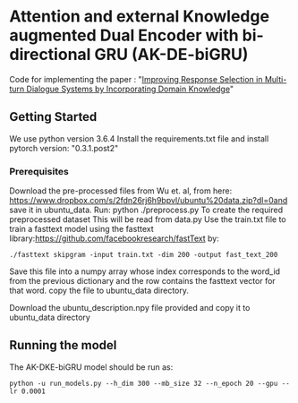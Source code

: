 # Attention and external Knowledge augmented Dual Encoder with bi-directional GRU (AK-DE-biGRU)

Code for implementing the paper : "[Improving Response Selection in Multi-turn Dialogue Systems by Incorporating Domain Knowledge](https://arxiv.org/pdf/1809.03194.pdf)" 

## Getting Started

We use python version 3.6.4
Install the requirements.txt file and install pytorch version: "0.3.1.post2"

### Prerequisites

Download the pre-processed files from Wu et. al, from here: https://www.dropbox.com/s/2fdn26rj6h9bpvl/ubuntu%20data.zip?dl=0and save it in ubuntu_data.
Run: python ./preprocess.py
To create the required preprocessed dataset
This will be read from data.py
Use the train.txt file to train a fasttext model using the fasttext library:https://github.com/facebookresearch/fastText by:
```
./fasttext skipgram -input train.txt -dim 200 -output fast_text_200
```
Save this file into a numpy array whose index corresponds to the word_id from the previous dictionary and the row contains the fasttext vector for that word.
copy the file to ubuntu_data directory.

Download the ubuntu_description.npy file provided and copy it to ubuntu_data directory

## Running the model

The AK-DKE-biGRU model should be run as:
```
python -u run_models.py --h_dim 300 --mb_size 32 --n_epoch 20 --gpu --lr 0.0001
```
